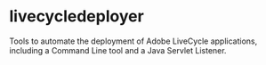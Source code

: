 # livecycledeployer

Tools to automate the deployment of Adobe LiveCycle applications, including a Command Line tool and a Java Servlet Listener.
